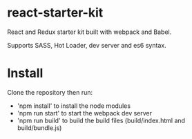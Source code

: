 # react-starter-kit
React and Redux starter kit built with webpack and Babel.

Supports SASS, Hot Loader, dev server and es6 syntax.

# Install

Clone the repository then run:

- 'npm install' to install the node modules
- 'npm run start' to start the webpack dev server
- 'npm run build' to build the build files (build/index.html and build/bundle.js)

